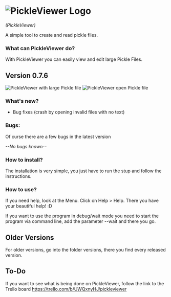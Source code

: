 # ![PickleViewer Logo](https://raw.githubusercontent.com/Matix-Media/PickleViewer/master/docs/imgs/PickleViwerLogo.png)
*(PickleViewer)*

A simple tool to create and read pickle files.

### What can PickleViewer do?
With PickleViewer you can easily view and edit large Pickle Files.

## Version 0.7.6
![PickleViewer with large Pickle file](https://raw.githubusercontent.com/Matix-Media/PickleViewer/master/docs/imgs/0.7.2/Screenshot.png)
![PickleViewer open Pickle file](https://raw.githubusercontent.com/Matix-Media/PickleViewer/master/docs/imgs/Anmerkung%202019-09-29%20170756.png)

### What's new?
- Bug fixes (crash by opening invalid files with no text)

### Bugs:
Of curse there are a few bugs in the latest version

*--No bugs known--*

### How to install?
The installation is very simple, you just have to run the stup and follow the instructions.

### How to use?
If you need help, look at the Menu. Click on Help > Help. There you have your beautiful help! :D

If you want to use the program in debug/wait mode you need to start the program via command line, add the parameter --wait and there you go.


## Older Versions
For older versions, go into the folder versions, there you find every released version.

## To-Do
If you want to see what is being done on PickleViewer, follow the link to the Trello board
https://trello.com/b/UWQxnyHJ/pickleviewer
